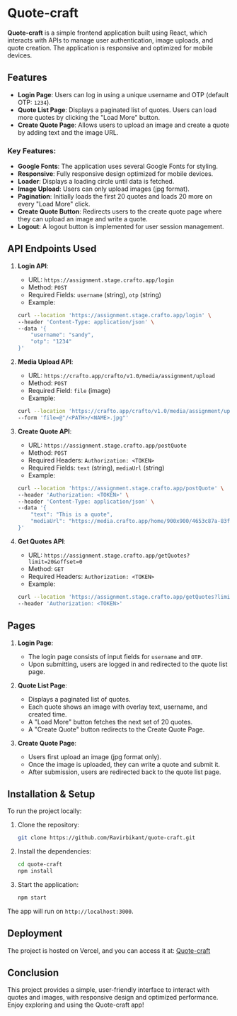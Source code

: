 # Quote-craft

**Quote-craft** is a simple frontend application built using React, which interacts with APIs to manage user authentication, image uploads, and quote creation. The application is responsive and optimized for mobile devices.

## Features
- **Login Page**: Users can log in using a unique username and OTP (default OTP: `1234`).
- **Quote List Page**: Displays a paginated list of quotes. Users can load more quotes by clicking the "Load More" button.
- **Create Quote Page**: Allows users to upload an image and create a quote by adding text and the image URL.

### Key Features:
- **Google Fonts**: The application uses several Google Fonts for styling.
- **Responsive**: Fully responsive design optimized for mobile devices.
- **Loader**: Displays a loading circle until data is fetched.
- **Image Upload**: Users can only upload images (jpg format).
- **Pagination**: Initially loads the first 20 quotes and loads 20 more on every "Load More" click.
- **Create Quote Button**: Redirects users to the create quote page where they can upload an image and write a quote.
- **Logout**: A logout button is implemented for user session management.

## API Endpoints Used
1. **Login API**: 
    - URL: `https://assignment.stage.crafto.app/login`
    - Method: `POST`
    - Required Fields: `username` (string), `otp` (string)
    - Example:
    ```bash
    curl --location 'https://assignment.stage.crafto.app/login' \
    --header 'Content-Type: application/json' \
    --data '{
        "username": "sandy",
        "otp": "1234"
    }'
    ```

2. **Media Upload API**: 
    - URL: `https://crafto.app/crafto/v1.0/media/assignment/upload`
    - Method: `POST`
    - Required Field: `file` (image)
    - Example:
    ```bash
    curl --location 'https://crafto.app/crafto/v1.0/media/assignment/upload' \
    --form 'file=@"/<PATH>/<NAME>.jpg"'
    ```

3. **Create Quote API**:
    - URL: `https://assignment.stage.crafto.app/postQuote`
    - Method: `POST`
    - Required Headers: `Authorization: <TOKEN>`
    - Required Fields: `text` (string), `mediaUrl` (string)
    - Example:
    ```bash
    curl --location 'https://assignment.stage.crafto.app/postQuote' \
    --header 'Authorization: <TOKEN>' \
    --header 'Content-Type: application/json' \
    --data '{
        "text": "This is a quote",
        "mediaUrl": "https://media.crafto.app/home/900x900/4653c87a-83f8-4326-afa0-1a06086550ef?dimension=900x900"
    }'
    ```

4. **Get Quotes API**: 
    - URL: `https://assignment.stage.crafto.app/getQuotes?limit=20&offset=0`
    - Method: `GET`
    - Required Headers: `Authorization: <TOKEN>`
    - Example:
    ```bash
    curl --location 'https://assignment.stage.crafto.app/getQuotes?limit=20&offset=0' \
    --header 'Authorization: <TOKEN>'
    ```

## Pages
1. **Login Page**: 
    - The login page consists of input fields for `username` and `OTP`.
    - Upon submitting, users are logged in and redirected to the quote list page.

2. **Quote List Page**: 
    - Displays a paginated list of quotes.
    - Each quote shows an image with overlay text, username, and created time.
    - A "Load More" button fetches the next set of 20 quotes.
    - A "Create Quote" button redirects to the Create Quote Page.

3. **Create Quote Page**: 
    - Users first upload an image (jpg format only).
    - Once the image is uploaded, they can write a quote and submit it.
    - After submission, users are redirected back to the quote list page.

## Installation & Setup

To run the project locally:

1. Clone the repository:
    ```bash
    git clone https://github.com/Ravirbikant/quote-craft.git
    ```

2. Install the dependencies:
    ```bash
    cd quote-craft
    npm install
    ```

3. Start the application:
    ```bash
    npm start
    ```

The app will run on `http://localhost:3000`.

## Deployment

The project is hosted on Vercel, and you can access it at: [Quote-craft](https://quote-craft-zeta.vercel.app/create-quote)

## Conclusion

This project provides a simple, user-friendly interface to interact with quotes and images, with responsive design and optimized performance. Enjoy exploring and using the Quote-craft app!
